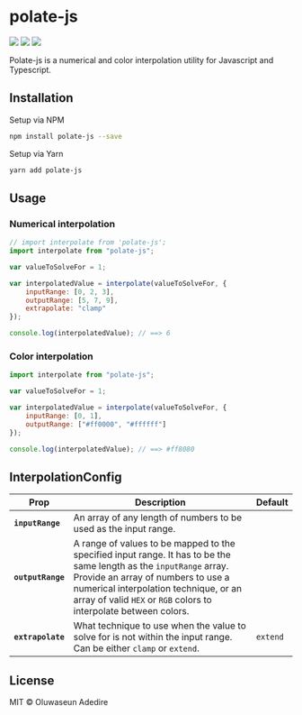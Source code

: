 # polate-js

![](https://img.shields.io/npm/v/polate-js.svg?style=flat)
![](https://img.shields.io/david/christiandrey/polate-js.svg?style=flat)
![](https://img.shields.io/bundlephobia/minzip/polate-js.svg?style=flat)

Polate-js is a numerical and color interpolation utility for Javascript and Typescript.

## Installation

Setup via NPM

```sh
npm install polate-js --save
```

Setup via Yarn

```sh
yarn add polate-js
```

## Usage

### Numerical interpolation

```js
// import interpolate from 'polate-js';
import interpolate from "polate-js";

var valueToSolveFor = 1;

var interpolatedValue = interpolate(valueToSolveFor, {
	inputRange: [0, 2, 3],
	outputRange: [5, 7, 9],
	extrapolate: "clamp"
});

console.log(interpolatedValue); // ==> 6
```

### Color interpolation

```js
import interpolate from "polate-js";

var valueToSolveFor = 1;

var interpolatedValue = interpolate(valueToSolveFor, {
	inputRange: [0, 1],
	outputRange: ["#ff0000", "#ffffff"]
});

console.log(interpolatedValue); // ==> #ff8080
```

## InterpolationConfig

| Prop              | Description                                                                                                                                                                                                                                                            | Default  |
| ----------------- | ---------------------------------------------------------------------------------------------------------------------------------------------------------------------------------------------------------------------------------------------------------------------- | -------- |
| **`inputRange`**  | An array of any length of numbers to be used as the input range.                                                                                                                                                                                                       |          |
| **`outputRange`** | A range of values to be mapped to the specified input range. It has to be the same length as the `inputRange` array. Provide an array of numbers to use a numerical interpolation technique, or an array of valid `HEX` or `RGB` colors to interpolate between colors. |          |
| **`extrapolate`** | What technique to use when the value to solve for is not within the input range. Can be either `clamp` or `extend`.                                                                                                                                                    | `extend` |

## License

MIT © Oluwaseun Adedire
